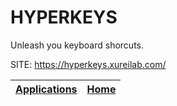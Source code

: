 # HYPERKEYS

 Unleash you keyboard shorcuts.

 SITE: https://hyperkeys.xureilab.com/

 | [Applications](https://portable-linux-apps.github.io/apps.html) | [Home](https://portable-linux-apps.github.io)
 | --- | --- |
